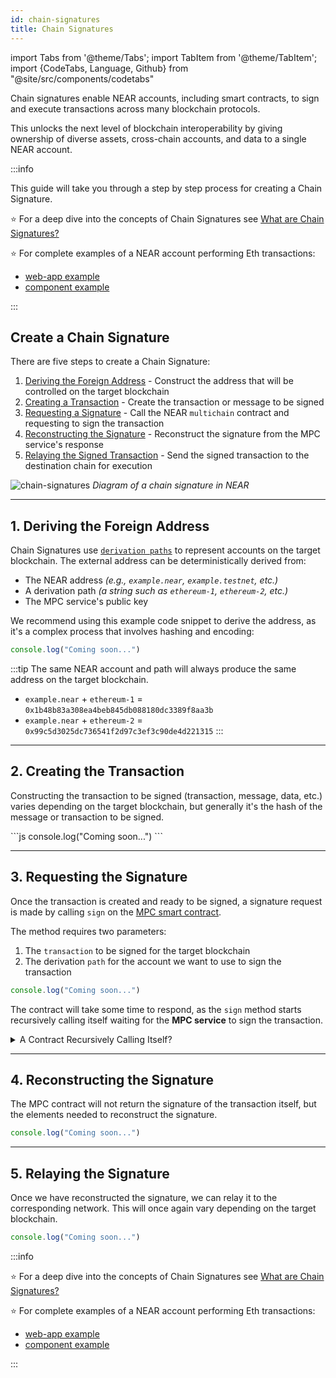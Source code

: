 ```yaml
---
id: chain-signatures
title: Chain Signatures
---
```


import Tabs from '@theme/Tabs';
import TabItem from '@theme/TabItem';
import {CodeTabs, Language, Github} from "@site/src/components/codetabs"

Chain signatures enable NEAR accounts, including smart contracts, to sign and execute transactions across many blockchain protocols.

This unlocks the next level of blockchain interoperability by giving ownership of diverse assets, cross-chain accounts, and data to a single NEAR account.

:::info

This guide will take you through a step by step process for creating a Chain Signature.

⭐️ For a deep dive into the concepts of Chain Signatures see [What are Chain Signatures?](/concepts/abstraction/chain-signatures)

⭐️ For complete examples of a NEAR account performing Eth transactions:

- [web-app example](https://github.com/near-examples/near-multichain)
- [component example](https://test.near.social/md1.testnet/widget/chainsig-sign-eth-tx) 

:::

## Create a Chain Signature

There are five steps to create a Chain Signature:

1. [Deriving the Foreign Address](#1-deriving-the-foreign-address) - Construct the address that will be controlled on the target blockchain
2. [Creating a Transaction](#2-creating-the-transaction) - Create the transaction or message to be signed
3. [Requesting a Signature](#3-requesting-the-signature) - Call the NEAR `multichain` contract and requesting to sign the transaction
4. [Reconstructing the Signature](#4-reconstructing-the-signature) - Reconstruct the signature from the MPC service's response
5. [Relaying the Signed Transaction](#5-relaying-the-signature) - Send the signed transaction to the destination chain for execution

![chain-signatures](/docs/assets/welcome-pages/chain-signatures-overview.png)
_Diagram of a chain signature in NEAR_

---

## 1. Deriving the Foreign Address

Chain Signatures use [`derivation paths`](../1.concepts/abstraction/chain-signatures.md#one-account-multiple-chains) to represent accounts on the target blockchain. The external address can be deterministically derived from:

- The NEAR address _(e.g., `example.near`, `example.testnet`, etc.)_
- A derivation path _(a string such as `ethereum-1`, `ethereum-2`, etc.)_
- The MPC service's public key

We recommend using this example code snippet to derive the address, as it's a complex process that involves hashing and encoding:

<Tabs groupId="code-tabs">
  <TabItem value="Ξ Ethereum">
    <Github language="js"
      url="https://github.com/near-examples/near-multichain/blob/main/src/index.js" start="24" end="28" />
  </TabItem>

  <TabItem value="₿ Bitcoin">

  ```js
  console.log("Coming soon...")
  ```

  </TabItem>
</Tabs>

:::tip
The same NEAR account and path will always produce the same address on the target blockchain.

- `example.near` + `ethereum-1` = `0x1b48b83a308ea4beb845db088180dc3389f8aa3b`
- `example.near` + `ethereum-2` = `0x99c5d3025dc736541f2d97c3ef3c90de4d221315`
:::

---

## 2. Creating the Transaction

Constructing the transaction to be signed (transaction, message, data, etc.) varies depending on the target blockchain, but generally it's the hash of the message or transaction to be signed.

<Tabs groupId="code-tabs">
  <TabItem value="Ξ Ethereum">
    <Github language="js"
      url="https://github.com/near-examples/near-multichain/blob/main/src/ethereum.js"
      start="24" end="46" />
  </TabItem>
  <TabItem value="₿ Bitcoin">
  ```js
  console.log("Coming soon...")
  ```
  </TabItem>
</Tabs>

---

## 3. Requesting the Signature

Once the transaction is created and ready to be signed, a signature request is made by calling `sign` on the [MPC smart contract](https://github.com/near/mpc-recovery/blob/develop/contract/src/lib.rs#L298).

The method requires two parameters:

  1. The `transaction` to be signed for the target blockchain
  2. The derivation `path` for the account we want to use to sign the transaction

<Tabs groupId="code-tabs">
  <TabItem value="Ξ Ethereum">
    <Github language="js"
      url="https://github.com/near-examples/near-multichain/blob/main/src/index.js"
      start="60" end="64" />
  </TabItem>

  <TabItem value="₿ Bitcoin">

  ```js
  console.log("Coming soon...")
  ```

  </TabItem>
</Tabs>

The contract will take some time to respond, as the `sign` method starts recursively calling itself waiting for the **MPC service** to sign the transaction.

<details>
<summary> A Contract Recursively Calling Itself? </summary>

NEAR smart contracts are unable to halt execution and await the completion of a process. To solve this, one can make the contract call itself again and again checking on each iteration to see if the result is ready.

**Note:** Each call will take one block that equates to ~1 second of waiting. After some time the contract will either return a result that an external party provided or return an error running out of GAS waiting.

</details>

---

## 4. Reconstructing the Signature

The MPC contract will not return the signature of the transaction itself, but the elements needed to reconstruct the signature.

<Tabs groupId="code-tabs">
  <TabItem value="Ξ Ethereum">
    <Github language="js"
      url="https://github.com/near-examples/near-multichain/blob/main/src/ethereum.js"
      start="48" end="60" />
  </TabItem>
  <TabItem value="₿ Bitcoin">

  ```js
  console.log("Coming soon...")
  ```
  </TabItem>
</Tabs>

---

## 5. Relaying the Signature

Once we have reconstructed the signature, we can relay it to the corresponding network. This will once again vary depending on the target blockchain.

<Tabs groupId="code-tabs">
  <TabItem value="Ξ Ethereum">
    <Github fname="index.js" language="js"
      url="https://github.com/near-examples/near-multichain/blob/main/src/ethereum.js"
      start="63" end="67" />
  </TabItem>

  <TabItem value="₿ Bitcoin">

  ```js
  console.log("Coming soon...")
  ```
  </TabItem>
</Tabs>

:::info

⭐️ For a deep dive into the concepts of Chain Signatures see [What are Chain Signatures?](/concepts/abstraction/chain-signatures)

⭐️ For complete examples of a NEAR account performing Eth transactions:

- [web-app example](https://github.com/near-examples/near-multichain)
- [component example](https://test.near.social/md1.testnet/widget/chainsig-sign-eth-tx) 

:::
